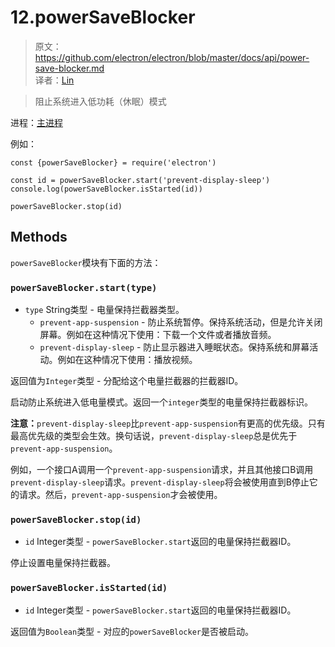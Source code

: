 # 12.powerSaveBlocker

> 原文：https://github.com/electron/electron/blob/master/docs/api/power-save-blocker.md    
译者：[Lin](https://github.com/ShmilyLin)   

> 阻止系统进入低功耗（休眠）模式

进程：[主进程](../../guides/glossary-of-terms.html#main-process)

例如：

    const {powerSaveBlocker} = require('electron')

    const id = powerSaveBlocker.start('prevent-display-sleep')
    console.log(powerSaveBlocker.isStarted(id))

    powerSaveBlocker.stop(id)

<h2 id="methods">Methods</h2>

`powerSaveBlocker`模块有下面的方法：

<h3 id="powerSaveBlocker-start"><code>powerSaveBlocker.start(type)</code></h3>

 * `type` String类型 - 电量保持拦截器类型。
     * `prevent-app-suspension` - 防止系统暂停。保持系统活动，但是允许关闭屏幕。例如在这种情况下使用：下载一个文件或者播放音频。
     * `prevent-display-sleep` - 防止显示器进入睡眠状态。保持系统和屏幕活动。例如在这种情况下使用：播放视频。

返回值为`Integer`类型 - 分配给这个电量拦截器的拦截器ID。

启动防止系统进入低电量模式。返回一个`integer`类型的电量保持拦截器标识。

**注意：**`prevent-display-sleep`比`prevent-app-suspension`有更高的优先级。只有最高优先级的类型会生效。换句话说，`prevent-display-sleep`总是优先于`prevent-app-suspension`。

例如，一个接口A调用一个`prevent-app-suspension`请求，并且其他接口B调用`prevent-display-sleep`请求。`prevent-display-sleep`将会被使用直到B停止它的请求。然后，`prevent-app-suspension`才会被使用。

<h3 id="powerSaveBlocker-stop"><code>powerSaveBlocker.stop(id)</code></h3>

 * `id` Integer类型 - `powerSaveBlocker.start`返回的电量保持拦截器ID。

停止设置电量保持拦截器。

<h3 id="powerSaveBlocker-isStarted"><code>powerSaveBlocker.isStarted(id)</code></h3>

 * `id` Integer类型 - `powerSaveBlocker.start`返回的电量保持拦截器ID。

返回值为`Boolean`类型 - 对应的`powerSaveBlocker`是否被启动。